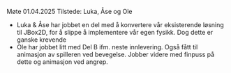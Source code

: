 Møte 01.04.2025
Tilstede: Luka, Åse og Ole

- Luka & Åse har jobbet en del med å konvertere vår eksisterende løsning til JBox2D, for å slippe å implementere vår egen fysikk. Dog dette er ganske krevende
- Ole har jobbet litt med Del B ifm. neste innlevering. Også fått til animasjon av spilleren ved bevegelse. Jobber videre med finpuss på dette og animasjon ved angrep. 